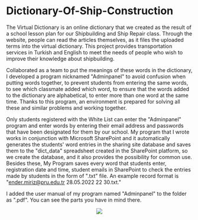# Dictionary-Of-Ship-Construction
The Virtual Dictionary is an online dictionary that we created as the result of a school lesson plan for our Shipbuilding and Ship Repair class.
Through the website, people can read the articles themselves, as it files the uploaded terms into the virtual dictionary. 
This project provides transportation services in Turkish and English to meet the needs of people who wish to improve their knowledge about shipbuilding.

Collaborated as a team to put the meanings of these words in the dictionary, 
I developed a program nicknamed "Adminpanel" to avoid confusion when putting words together, 
to prevent students from entering the same words, to see which classmate added which word, 
to ensure that the words added to the dictionary are alphabetical, to enter more than one word at the same time.
Thanks to this program, an environment is prepared for solving all these and similar problems and working together.

Only students registered with the White List can enter the "Adminpanel" program and enter words by entering their email address and passwords that have been designated for them by our school.
My program that I wrote works in conjunction with Microsoft SharePoint and it automatically generates the students' word entries in the sharing site database and saves them to the "dict_data" spreadsheet created in the SharePoint platform, 
so we create the database, and it also provides the possibility for common use.
Besides these, My Program saves every word that students enter, registration date and time, student emails in SharePoint to check the entries made by students in the form of ".txt" file.
An example record format is "ender.miriz@pru.edu.tr 28.05.2022 22 30.txt."


I added the user manual of my program named "Adminpanel" to the folder as ".pdf". You can see the parts you have in mind there.


<p align="center">
  <img src="https://user-images.githubusercontent.com/96499753/170841748-d6fe6d3c-c581-432b-bd26-9669e06ab5b8.png">
</p>


